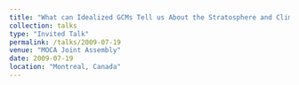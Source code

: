 ```yaml
---
title: "What can Idealized GCMs Tell us About the Stratosphere and Climate Change?"
collection: talks
type: "Invited Talk"
permalink: /talks/2009-07-19
venue: "MOCA Joint Assembly"
date: 2009-07-19
location: "Montreal, Canada"
---
```


